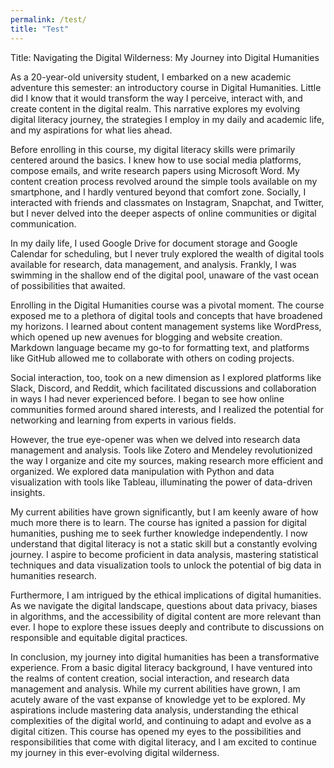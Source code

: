 ```yaml
---
permalink: /test/
title: "Test"
---
```


Title: Navigating the Digital Wilderness: My Journey into Digital Humanities

As a 20-year-old university student, I embarked on a new academic adventure this semester: an introductory course in Digital Humanities. Little did I know that it would transform the way I perceive, interact with, and create content in the digital realm. This narrative explores my evolving digital literacy journey, the strategies I employ in my daily and academic life, and my aspirations for what lies ahead.

Before enrolling in this course, my digital literacy skills were primarily centered around the basics. I knew how to use social media platforms, compose emails, and write research papers using Microsoft Word. My content creation process revolved around the simple tools available on my smartphone, and I hardly ventured beyond that comfort zone. Socially, I interacted with friends and classmates on Instagram, Snapchat, and Twitter, but I never delved into the deeper aspects of online communities or digital communication.

In my daily life, I used Google Drive for document storage and Google Calendar for scheduling, but I never truly explored the wealth of digital tools available for research, data management, and analysis. Frankly, I was swimming in the shallow end of the digital pool, unaware of the vast ocean of possibilities that awaited.

Enrolling in the Digital Humanities course was a pivotal moment. The course exposed me to a plethora of digital tools and concepts that have broadened my horizons. I learned about content management systems like WordPress, which opened up new avenues for blogging and website creation. Markdown language became my go-to for formatting text, and platforms like GitHub allowed me to collaborate with others on coding projects.

Social interaction, too, took on a new dimension as I explored platforms like Slack, Discord, and Reddit, which facilitated discussions and collaboration in ways I had never experienced before. I began to see how online communities formed around shared interests, and I realized the potential for networking and learning from experts in various fields.

However, the true eye-opener was when we delved into research data management and analysis. Tools like Zotero and Mendeley revolutionized the way I organize and cite my sources, making research more efficient and organized. We explored data manipulation with Python and data visualization with tools like Tableau, illuminating the power of data-driven insights.

My current abilities have grown significantly, but I am keenly aware of how much more there is to learn. The course has ignited a passion for digital humanities, pushing me to seek further knowledge independently. I now understand that digital literacy is not a static skill but a constantly evolving journey. I aspire to become proficient in data analysis, mastering statistical techniques and data visualization tools to unlock the potential of big data in humanities research.

Furthermore, I am intrigued by the ethical implications of digital humanities. As we navigate the digital landscape, questions about data privacy, biases in algorithms, and the accessibility of digital content are more relevant than ever. I hope to explore these issues deeply and contribute to discussions on responsible and equitable digital practices.

In conclusion, my journey into digital humanities has been a transformative experience. From a basic digital literacy background, I have ventured into the realms of content creation, social interaction, and research data management and analysis. While my current abilities have grown, I am acutely aware of the vast expanse of knowledge yet to be explored. My aspirations include mastering data analysis, understanding the ethical complexities of the digital world, and continuing to adapt and evolve as a digital citizen. This course has opened my eyes to the possibilities and responsibilities that come with digital literacy, and I am excited to continue my journey in this ever-evolving digital wilderness.
